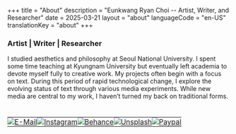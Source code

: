 +++
title = "About"
description = "Eunkwang Ryan Choi -- Artist, Writer, and Researcher"
date = 2025-03-21
layout = "about"
languageCode = "en-US"
translationKey = "about"
+++

### Artist | Writer | Researcher

I studied aesthetics and philosophy at Seoul National University. I spent some time teaching at Kyungnam University but eventually left academia to devote myself fully to creative work. My projects often begin with a focus on text. During this period of rapid technological change, I explore the evolving status of text through various media experiments. While new media are central to my work, I haven’t turned my back on traditional forms.

#

<table style="border: 0; padding: 0; cellspacing: 0;">
    <tr style="border: 0; padding: 0; spacing: 0;">
        <td style="border: 0; padding: 0; spacing: 0;">
            <a href="https://contact.eunkwangchoi.com" target="_blank" onclick="var width = 1200; var height = 800; var left = (screen.width - width) / 2; var top = (screen.height - height) / 2; if (screen.width > 768) { window.open(this.href, '_blank', 'width=' + width + ',height=' + height + ',top=' + top + ',left=' + left); } else { window.open(this.href, '_blank'); } return false;">
                <img src="/imgs/icon_email.png" alt="E-Mail">
            </a>
        </td>
        <td style="border: 0; padding: 0; spacing: 0;">
            <a href="https://instagram.com/eunkwang.ryan.choi" target="_blank" rel="noopener noreferrer">
                <img src="/imgs/icon_instagram.png" alt="Instagram">
            </a>
        </td>
        <td style="border: 0; padding: 0; spacing: 0;">
            <a href="https://www.behance.net/0477d466" target="_blank" rel="noopener noreferrer">
                <img src="/imgs/icon_behance.png" alt="Behance">
            </a>
        </td>
        <td style="border: 0; padding: 0; spacing: 0;">
            <a href="https://unsplash.com/@ryanchoi" target="_blank" rel="noopener noreferrer">
                <img src="/imgs/icon_unsplash.png" alt="Unsplash">
            </a>
        </td>
        <td style="border: 0; padding: 0; spacing: 0;">
            <a href="https://paypal.me/eunkwangchoi" target="_blank" rel="noopener noreferrer">
                <img src="/imgs/icon_paypal.png" alt="Paypal">
            </a>
        </td>
    </tr>
</table>